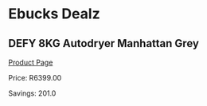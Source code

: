 
# Ebucks Dealz
## DEFY 8KG Autodryer Manhattan Grey
[Product Page](https://www.ebucks.com/web/shop/productSelected.do?prodId=973440238&catId=704981826)

Price: R6399.00

Savings: 201.0


	